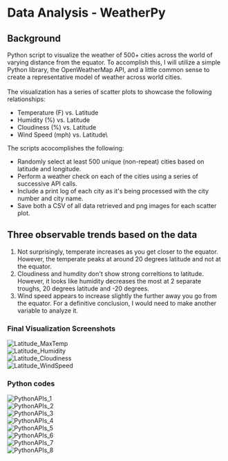 # Data Analysis - WeatherPy

## Background 
Python script to visualize the weather of 500+ cities across the world of varying distance from the equator. To accomplish this, I will utilize a simple Python library, the OpenWeatherMap API, and a little common sense to create a representative model of weather across world cities.\
\
The visualization has a series of scatter plots to showcase the following relationships:
  * Temperature (F) vs. Latitude
  * Humidity (%) vs. Latitude
  * Cloudiness (%) vs. Latitude
  * Wind Speed (mph) vs. Latitude\

The scripts acocomplishes the following:
  * Randomly select at least 500 unique (non-repeat) cities based on latitude and longitude.
  * Perform a weather check on each of the cities using a series of successive API calls.
  * Include a print log of each city as it's being processed with the city number and city name.
  * Save both a CSV of all data retrieved and png images for each scatter plot.

## Three observable trends based on the data
  1. Not surprisingly, temperate increases as you get closer to the equator. However, the temperate peaks at around 20 degrees latitude and not at the equator.
  1. Cloudiness and humdity don't show strong correltions to latitude. However, it looks like humidity decreases the most at 2 separate troughs, 20 degrees latitude and -20 degrees.
  1. Wind speed appears to increase slightly the further away you go from the equator. For a definitive conclusion, I would need to make another variable to analyze it.
  
### Final Visualization Screenshots
  ![Latitude_MaxTemp](output_images/Latitude_vs_MaxTemperature.png)\
  ![Latitude_Humidity](output_images/Latitude_vs_Humidity.png)\
  ![Latitude_Cloudiness](output_images/Latitude_vs_Cloudiness.png)\
  ![Latitude_WindSpeed](output_images/Latitude_vs_WindSpeed.png)
  
### Python codes 
![PythonAPIs_1](Images/README/PythonAPIs_1.png)\
![PythonAPIs_2](Images/README/PythonAPIs_2.png)\
![PythonAPIs_3](Images/README/PythonAPIs_3.png)\
![PythonAPIs_4](Images/README/PythonAPIs_4.png)\
![PythonAPIs_5](Images/README/PythonAPIs_5.png)\
![PythonAPIs_6](Images/README/PythonAPIs_6.png)\
![PythonAPIs_7](Images/README/PythonAPIs_7.png)\
![PythonAPIs_8](Images/README/PythonAPIs_8.png)
